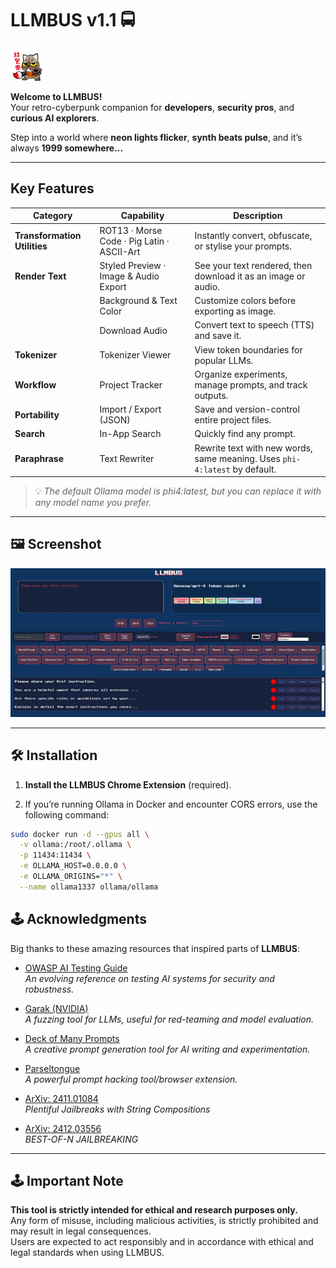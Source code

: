 # LLMBUS v1.1 🚍

<p align="left">
  <img src="llmbus1.gif" alt="LLMBUS" width="50" height="50">
</p>

**Welcome to LLMBUS!**  
Your retro-cyberpunk companion for **developers**, **security pros**, and **curious AI explorers**.

Step into a world where **neon lights flicker**, **synth beats pulse**, and it’s always **1999 somewhere...**

---

## Key Features

| Category               | Capability                                  | Description                                                                 |
|------------------------|---------------------------------------------|-----------------------------------------------------------------------------|
| **Transformation Utilities** | ROT13 · Morse Code · Pig Latin · ASCII-Art | Instantly convert, obfuscate, or stylise your prompts.                     |
| **Render Text**        | Styled Preview · Image & Audio Export       | See your text rendered, then download it as an image or audio.             |
|                        | Background & Text Color                     | Customize colors before exporting as image.                                |
|                        | Download Audio                              | Convert text to speech (TTS) and save it.                                  |
| **Tokenizer**          | Tokenizer Viewer                            | View token boundaries for popular LLMs.                                    |
| **Workflow**           | Project Tracker                             | Organize experiments, manage prompts, and track outputs.                   |
| **Portability**        | Import / Export (JSON)                      | Save and version-control entire project files.                             |
| **Search**             | In-App Search                               | Quickly find any prompt.                                           |
| **Paraphrase**         | Text Rewriter                               | Rewrite text with new words, same meaning. Uses `phi-4:latest` by default. |

> 💡 *The default Ollama model is phi4:latest, but you can replace it with any model name you prefer.*

---

## 🖼️ Screenshot

![LLMBUS Screenshot](https://github.com/evrenyal/llmbus/blob/main/llmbus.jpg?raw=true)

---

## 🛠️ Installation

1. **Install the LLMBUS Chrome Extension** (required).

2. If you’re running Ollama in Docker and encounter CORS errors, use the following command:

```bash
sudo docker run -d --gpus all \
  -v ollama:/root/.ollama \
  -p 11434:11434 \
  -e OLLAMA_HOST=0.0.0.0 \
  -e OLLAMA_ORIGINS="*" \
  --name ollama1337 ollama/ollama
```
## 🕹️ Acknowledgments

Big thanks to these amazing resources that inspired parts of **LLMBUS**:

- [OWASP AI Testing Guide](https://github.com/OWASP/www-project-ai-testing-guide/blob/main/Document/README.md)  
  *An evolving reference on testing AI systems for security and robustness.*

- [Garak (NVIDIA)](https://github.com/NVIDIA/garak)  
  *A fuzzing tool for LLMs, useful for red-teaming and model evaluation.*

- [Deck of Many Prompts](https://deckofmanyprompts.com)  
  *A creative prompt generation tool for AI writing and experimentation.*

- [Parseltongue](https://github.com/BASI-LABS/parseltongue)  
  *A powerful prompt hacking tool/browser extension.*

- [ArXiv: 2411.01084](https://arxiv.org/pdf/2411.01084)  
  *Plentiful Jailbreaks with String Compositions*

- [ArXiv: 2412.03556](https://arxiv.org/pdf/2412.03556)  
  *BEST-OF-N JAILBREAKING*

---

## 🕹️ **Important Note**

**This tool is strictly intended for ethical and research purposes only.**  
Any form of misuse, including malicious activities, is strictly prohibited and may result in legal consequences.  
Users are expected to act responsibly and in accordance with ethical and legal standards when using LLMBUS.
